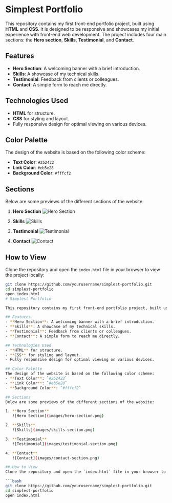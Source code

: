 # Simplest Portfolio

This repository contains my first front-end portfolio project, built using **HTML** and **CSS**. It is designed to be responsive and showcases my initial experience with front-end web development. The project includes four main sections: the **Hero section**, **Skills**, **Testimonial**, and **Contact**.

## Features
- **Hero Section**: A welcoming banner with a brief introduction.
- **Skills**: A showcase of my technical skills.
- **Testimonial**: Feedback from clients or colleagues.
- **Contact**: A simple form to reach me directly.

## Technologies Used
- **HTML** for structure.
- **CSS** for styling and layout.
- Fully responsive design for optimal viewing on various devices.

## Color Palette
The design of the website is based on the following color scheme:
- **Text Color**: `#252422`
- **Link Color**: `#eb5e28`
- **Background Color**: `#fffcf2`

## Sections
Below are some previews of the different sections of the website:

1. **Hero Section**
   ![Hero Section](images/hero-section.png)

2. **Skills**
   ![Skills](images/skills-section.png)

3. **Testimonial**
   ![Testimonial](images/testimonial-section.png)

4. **Contact**
   ![Contact](images/contact-section.png)

## How to View
Clone the repository and open the `index.html` file in your browser to view the project locally:

```bash
git clone https://github.com/yourusername/simplest-portfolio.git
cd simplest-portfolio
open index.html
# Simplest Portfolio

This repository contains my first front-end portfolio project, built using **HTML** and **CSS**. It is designed to be responsive and showcases my initial experience with front-end web development. The project includes four main sections: the **Hero section**, **Skills**, **Testimonial**, and **Contact**.

## Features
- **Hero Section**: A welcoming banner with a brief introduction.
- **Skills**: A showcase of my technical skills.
- **Testimonial**: Feedback from clients or colleagues.
- **Contact**: A simple form to reach me directly.

## Technologies Used
- **HTML** for structure.
- **CSS** for styling and layout.
- Fully responsive design for optimal viewing on various devices.

## Color Palette
The design of the website is based on the following color scheme:
- **Text Color**: `#252422`
- **Link Color**: `#eb5e28`
- **Background Color**: `#fffcf2`

## Sections
Below are some previews of the different sections of the website:

1. **Hero Section**
   ![Hero Section](images/hero-section.png)

2. **Skills**
   ![Skills](images/skills-section.png)

3. **Testimonial**
   ![Testimonial](images/testimonial-section.png)

4. **Contact**
   ![Contact](images/contact-section.png)

## How to View
Clone the repository and open the `index.html` file in your browser to view the project locally:

```bash
git clone https://github.com/yourusername/simplest-portfolio.git
cd simplest-portfolio
open index.html
